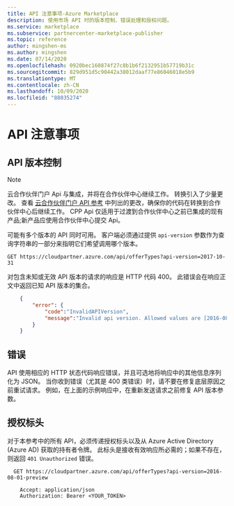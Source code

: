 ```yaml
---
title: API 注意事项-Azure Marketplace
description: 使用市场 API 时的版本控制、错误处理和授权问题。
ms.service: marketplace
ms.subservice: partnercenter-marketplace-publisher
ms.topic: reference
author: mingshen-ms
ms.author: mingshen
ms.date: 07/14/2020
ms.openlocfilehash: 0920bec160874f27c8b1b6f2132951b57719b31c
ms.sourcegitcommit: 829d951d5c90442a38012daaf77e86046018e5b9
ms.translationtype: MT
ms.contentlocale: zh-CN
ms.lasthandoff: 10/09/2020
ms.locfileid: "88035274"
---
```

# <a name="api-considerations"></a>API 注意事项

<a name="api-versioning"></a>API 版本控制
--------------

> [!NOTE]
> 云合作伙伴门户 Api 与集成，并将在合作伙伴中心继续工作。 转换引入了少量更改。 查看 [云合作伙伴门户 API 参考](./cloud-partner-portal-api-overview.md) 中列出的更改，确保你的代码在转换到合作伙伴中心后继续工作。 CPP Api 仅适用于过渡到合作伙伴中心之前已集成的现有产品;新产品应使用合作伙伴中心提交 Api。

可能有多个版本的 API 同时可用。 客户端必须通过提供 `api-version` 参数作为查询字符串的一部分来指明它们希望调用哪个版本。

   `GET https://cloudpartner.azure.com/api/offerTypes?api-version=2017-10-31`

对包含未知或无效 API 版本的请求的响应是 HTTP 代码 400。 此错误会在响应正文中返回已知 API 版本的集合。

``` json
    {
        "error": { 
            "code":"InvalidAPIVersion",
            "message":"Invalid api version. Allowed values are [2016-08-01-preview]"
        }
    }
```            

<a name="errors"></a>错误
------

API 使用相应的 HTTP 状态代码响应错误，并且可选地将响应中的其他信息序列化为 JSON。
当你收到错误（尤其是 400 类错误）时，请不要在修复底层原因之前重试请求。 例如，在上面的示例响应中，在重新发送请求之前修复 API 版本参数。

<a name="authorization-header"></a>授权标头
--------------------

对于本参考中的所有 API，必须传递授权标头以及从 Azure Active Directory (Azure AD) 获取的持有者令牌。 此标头是接收有效响应所必需的；如果不存在，则返回 `401 Unauthorized` 错误。 

``` HTTP
  GET https://cloudpartner.azure.com/api/offerTypes?api-version=2016-08-01-preview

    Accept: application/json 
    Authorization: Bearer <YOUR_TOKEN> 
```
